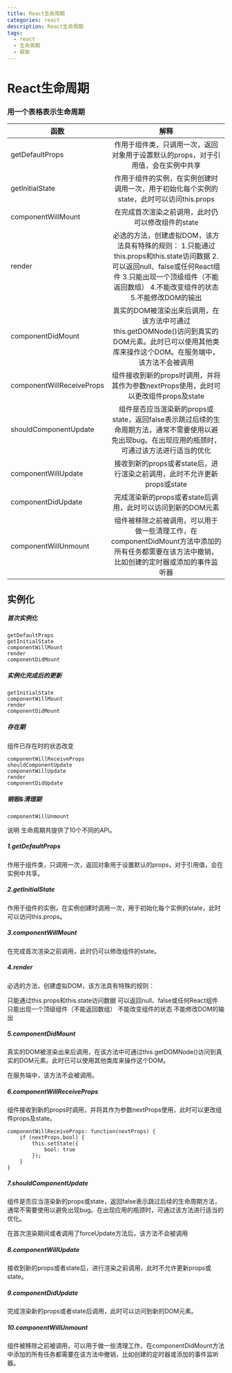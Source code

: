```yaml
---
title: React生命周期
categories: react
description: React生命周期
tags:
  - react
  - 生命周期
  - 框架
---
```

# React生命周期
### 用一个表格表示生命周期
|函数|解释|
|-----|:-----:|
|getDefaultProps|作用于组件类，只调用一次，返回对象用于设置默认的props，对于引用值，会在实例中共享|
|getInitialState|作用于组件的实例，在实例创建时调用一次，用于初始化每个实例的state，此时可以访问this.props|
|componentWillMount|在完成首次渲染之前调用，此时仍可以修改组件的state|
|render|必选的方法，创建虚拟DOM，该方法具有特殊的规则： 1.只能通过this.props和this.state访问数据  2.可以返回null、false或任何React组件  3.只能出现一个顶级组件（不能返回数组） 4.不能改变组件的状态   5.不能修改DOM的输出|
|componentDidMount|真实的DOM被渲染出来后调用，在该方法中可通过this.getDOMNode()访问到真实的DOM元素。此时已可以使用其他类库来操作这个DOM。在服务端中，该方法不会被调用|
|componentWillReceiveProps|组件接收到新的props时调用，并将其作为参数nextProps使用，此时可以更改组件props及state|
|shouldComponentUpdate|组件是否应当渲染新的props或state，返回false表示跳过后续的生命周期方法，通常不需要使用以避免出现bug。在出现应用的瓶颈时，可通过该方法进行适当的优化|
|componentWillUpdate|接收到新的props或者state后，进行渲染之前调用，此时不允许更新props或state|
|componentDidUpdate|完成渲染新的props或者state后调用，此时可以访问到新的DOM元素|
|componentWillUnmount|组件被移除之前被调用，可以用于做一些清理工作，在componentDidMount方法中添加的所有任务都需要在该方法中撤销，比如创建的定时器或添加的事件监听器|

## 实例化
##### 首次实例化
```
getDefaultProps
getInitialState
componentWillMount
render
componentDidMount
```
##### 实例化完成后的更新
```
getInitialState
componentWillMount
render
componentDidMount
```
##### 存在期
组件已存在时的状态改变
```
componentWillReceiveProps
shouldComponentUpdate
componentWillUpdate
render
componentDidUpdate
```
##### 销毁&清理期
```
componentWillUnmount
```
说明
生命周期共提供了10个不同的API。

##### 1.getDefaultProps

作用于组件类，只调用一次，返回对象用于设置默认的props，对于引用值，会在实例中共享。

##### 2.getInitialState

作用于组件的实例，在实例创建时调用一次，用于初始化每个实例的state，此时可以访问this.props。

##### 3.componentWillMount

在完成首次渲染之前调用，此时仍可以修改组件的state。

##### 4.render

必选的方法，创建虚拟DOM，该方法具有特殊的规则：

只能通过this.props和this.state访问数据
可以返回null、false或任何React组件
只能出现一个顶级组件（不能返回数组）
不能改变组件的状态
不能修改DOM的输出
##### 5.componentDidMount

真实的DOM被渲染出来后调用，在该方法中可通过this.getDOMNode()访问到真实的DOM元素。此时已可以使用其他类库来操作这个DOM。

在服务端中，该方法不会被调用。

##### 6.componentWillReceiveProps

组件接收到新的props时调用，并将其作为参数nextProps使用，此时可以更改组件props及state。

    componentWillReceiveProps: function(nextProps) {
        if (nextProps.bool) {
            this.setState({
                bool: true
            });
        }
    }
##### 7.shouldComponentUpdate

组件是否应当渲染新的props或state，返回false表示跳过后续的生命周期方法，通常不需要使用以避免出现bug。在出现应用的瓶颈时，可通过该方法进行适当的优化。

在首次渲染期间或者调用了forceUpdate方法后，该方法不会被调用

##### 8.componentWillUpdate

接收到新的props或者state后，进行渲染之前调用，此时不允许更新props或state。

##### 9.componentDidUpdate

完成渲染新的props或者state后调用，此时可以访问到新的DOM元素。

##### 10.componentWillUnmount

组件被移除之前被调用，可以用于做一些清理工作，在componentDidMount方法中添加的所有任务都需要在该方法中撤销，比如创建的定时器或添加的事件监听器。
